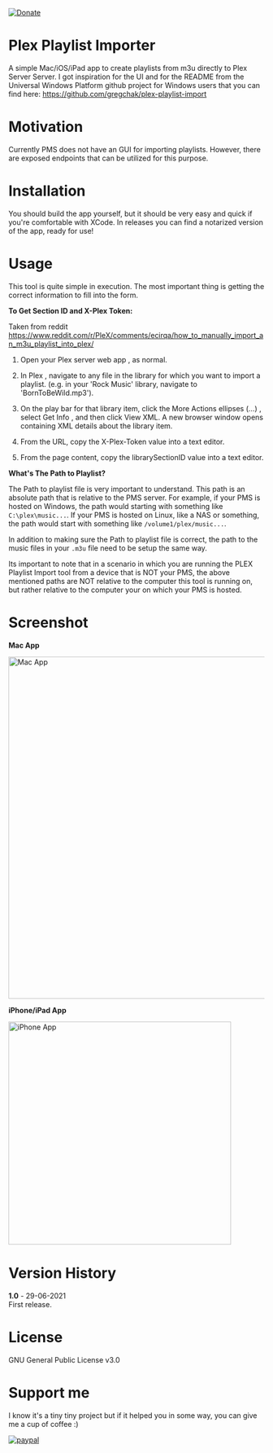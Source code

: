 [![Donate](https://img.shields.io/badge/Donate-PayPal-green.svg)](https://www.paypal.com/donate?business=PZ48AHDQCSXBC&item_name=Offer+me+a+coffee&currency_code=EUR)
# Plex Playlist Importer
A simple Mac/iOS/iPad app to create playlists from m3u directly to Plex Server Server.
I got inspiration for the UI and for the README from the Universal Windows Platform github project for Windows users that you can find here: https://github.com/gregchak/plex-playlist-import

# Motivation
Currently PMS does not have an GUI for importing playlists. However, there are exposed endpoints that can be utilized for this purpose.

# Installation
You should build the app yourself, but it should be very easy and quick if you're comfortable with XCode.
In releases you can find a notarized version of the app, ready for use!

# Usage
This tool is quite simple in execution.  The most important thing is getting the correct information to fill into the form.

**To Get Section ID and X-Plex Token:**

Taken from reddit 
https://www.reddit.com/r/PleX/comments/ecirqa/how_to_manually_import_an_m3u_playlist_into_plex/
1. Open your Plex server web app , as normal.

2. In Plex , navigate to any file in the library for which you want to import a playlist. (e.g. in your 'Rock Music' library, navigate to 'BornToBeWild.mp3').

3. On the play bar for that library item, click the More Actions ellipses (...) , select Get Info , and then click View XML. A new browser window opens containing XML details about the library item.

4. From the URL, copy the X-Plex-Token value into a text editor.

5. From the page content, copy the librarySectionID value into a text editor.

**What's The Path to Playlist?**

The Path to playlist file is very important to understand. This path is an absolute path that is relative to the PMS server. For example, if your PMS is hosted on Windows, the path would starting with something like `C:\plex\music...`.  If your PMS is hosted on Linux, like a NAS or something, the path would start with something like `/volume1/plex/music...`.  

In addition to making sure the Path to playlist file is correct, the path to the music files in your `.m3u` file need to be setup the same way.  

Its important to note that in a scenario in which you are running the PLEX Playlist Import tool from a device that is NOT your PMS, the above mentioned paths are NOT relative to the computer this tool is running on, but rather relative to the computer your on which your PMS is hosted.

# Screenshot
**Mac App**

<img width="672" alt="Mac App" src="https://user-images.githubusercontent.com/12301205/120077728-243fc900-c0ac-11eb-8a00-0b994d88b1eb.png">

**iPhone/iPad App**

<img width="438" alt="iPhone App" src="https://user-images.githubusercontent.com/12301205/120077770-4df8f000-c0ac-11eb-9d3e-3e5d52c5588d.png">

# Version History

**1.0** - 29-06-2021  
First release.

# License
GNU General Public License v3.0

# Support me
I know it's a tiny tiny project but if it helped you in some way, you can give me a cup of coffee :)

[![paypal](https://www.paypalobjects.com/en_US/i/btn/btn_donateCC_LG.gif)](https://www.paypal.com/donate?business=PZ48AHDQCSXBC&item_name=Offer+me+a+coffee&currency_code=EUR)

